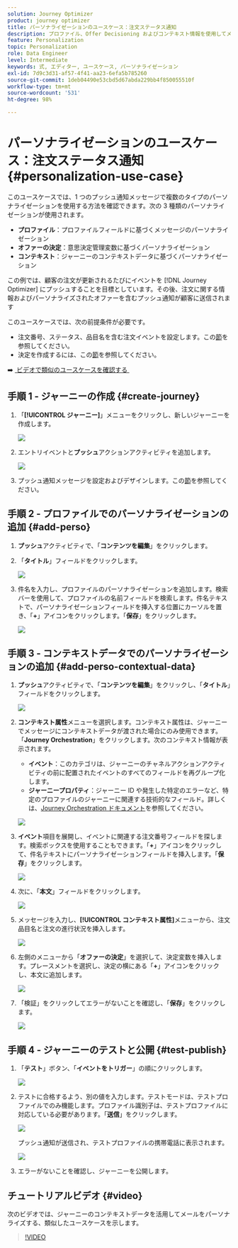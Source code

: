 ```yaml
---
solution: Journey Optimizer
product: journey optimizer
title: パーソナライゼーションのユースケース：注文ステータス通知
description: プロファイル、Offer Decisioning およびコンテキスト情報を使用してメッセージをパーソナライズする方法を説明します
feature: Personalization
topic: Personalization
role: Data Engineer
level: Intermediate
keywords: 式, エディター, ユースケース, パーソナライゼーション
exl-id: 7d9c3d31-af57-4f41-aa23-6efa5b785260
source-git-commit: 1deb04490e53cbd5d67abda229bb4f850055510f
workflow-type: tm+mt
source-wordcount: '531'
ht-degree: 98%

---
```


# パーソナライゼーションのユースケース：注文ステータス通知 {#personalization-use-case}

このユースケースでは、1 つのプッシュ通知メッセージで複数のタイプのパーソナライゼーションを使用する方法を確認できます。次の 3 種類のパーソナライゼーションが使用されます。

* **プロファイル**：プロファイルフィールドに基づくメッセージのパーソナライゼーション
* **オファーの決定**：意思決定管理変数に基づくパーソナライゼーション
* **コンテキスト**：ジャーニーのコンテキストデータに基づくパーソナライゼーション

この例では、顧客の注文が更新されるたびにイベントを [!DNL Journey Optimizer] にプッシュすることを目標としています。その後、注文に関する情報およびパーソナライズされたオファーを含むプッシュ通知が顧客に送信されます

このユースケースでは、次の前提条件が必要です。

* 注文番号、ステータス、品目名を含む注文イベントを設定します。この[節](../event/about-events.md)を参照してください。
* 決定を作成するには、この[節](../offers/offer-activities/create-offer-activities.md)を参照してください。

➡️ [&#x200B; ビデオで類似のユースケースを確認する &#x200B;](#video)

## 手順 1 - ジャーニーの作成 {#create-journey}

1. 「**[!UICONTROL ジャーニー]**」メニューをクリックし、新しいジャーニーを作成します。

   ![](assets/perso-uc4.png)

1. エントリイベントと&#x200B;**プッシュ**&#x200B;アクションアクティビティを追加します。

   ![](assets/perso-uc5.png)

1. プッシュ通知メッセージを設定およびデザインします。この[節](../push/create-push.md)を参照してください。

## 手順 2 - プロファイルでのパーソナライゼーションの追加 {#add-perso}

1. **プッシュ**&#x200B;アクティビティで、「**コンテンツを編集**」をクリックします。

1. 「**タイトル**」フィールドをクリックします。

   ![](assets/perso-uc2.png)

1. 件名を入力し、プロファイルのパーソナライゼーションを追加します。検索バーを使用して、プロファイルの名前フィールドを検索します。件名テキストで、パーソナライゼーションフィールドを挿入する位置にカーソルを置き、「**+**」アイコンをクリックします。「**保存**」をクリックします。

   ![](assets/perso-uc3.png)

## 手順 3 - コンテキストデータでのパーソナライゼーションの追加 {#add-perso-contextual-data}

1. **プッシュ**&#x200B;アクティビティで、「**コンテンツを編集**」をクリックし、「**タイトル**」フィールドをクリックします。

   ![](assets/perso-uc9.png)

1. **コンテキスト属性**&#x200B;メニューを選択します。コンテキスト属性は、ジャーニーでメッセージにコンテキストデータが渡された場合にのみ使用できます。「**Journey Orchestration**」をクリックします。次のコンテキスト情報が表示されます。

   * **イベント**：このカテゴリは、ジャーニーのチャネルアクションアクティビティの前に配置されたイベントのすべてのフィールドを再グループ化します。
   * **ジャーニープロパティ**：ジャーニー ID や発生した特定のエラーなど、特定のプロファイルのジャーニーに関連する技術的なフィールド。詳しくは、[Journey Orchestration ドキュメント](../building-journeys/expression/journey-properties.md)を参照してください。

   ![](assets/perso-uc10.png)

1. **イベント**&#x200B;項目を展開し、イベントに関連する注文番号フィールドを探します。検索ボックスを使用することもできます。「**+**」アイコンをクリックして、件名テキストにパーソナライゼーションフィールドを挿入します。「**保存**」をクリックします。

   ![](assets/perso-uc11.png)

1. 次に、「**本文**」フィールドをクリックします。

   ![](assets/perso-uc12.png)

1. メッセージを入力し、**[!UICONTROL コンテキスト属性]**&#x200B;メニューから、注文品目名と注文の進行状況を挿入します。

   ![](assets/perso-uc13.png)

1. 左側のメニューから「**オファーの決定**」を選択して、決定変数を挿入します。プレースメントを選択し、決定の横にある「**+**」アイコンをクリックし、本文に追加します。

   ![](assets/perso-uc14.png)

1. 「検証」をクリックしてエラーがないことを確認し、「**保存**」をクリックします。

   ![](assets/perso-uc15.png)

## 手順 4 - ジャーニーのテストと公開 {#test-publish}

1. 「**テスト**」ボタン、「**イベントをトリガー**」の順にクリックします。

   ![](assets/perso-uc17.png)

1. テストに合格するよう、別の値を入力します。テストモードは、テストプロファイルでのみ機能します。プロファイル識別子は、テストプロファイルに対応している必要があります。「**送信**」をクリックします。

   ![](assets/perso-uc18.png)

   プッシュ通知が送信され、テストプロファイルの携帯電話に表示されます。

   ![](assets/perso-uc19.png)

1. エラーがないことを確認し、ジャーニーを公開します。

## チュートリアルビデオ {#video}

次のビデオでは、ジャーニーのコンテキストデータを活用してメールをパーソナライズする、類似したユースケースを示します。

>[!VIDEO](https://video.tv.adobe.com/v/3428530?quality=12&captions=jpn)
